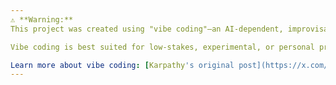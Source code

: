```yaml
---
⚠️ **Warning:**
This project was created using "vibe coding"—an AI-dependent, improvisational approach where software is produced by describing problems in natural language to a large language model (LLM). Vibe coding, as originally coined by Andrej Karpathy, means fully embracing the AI's suggestions, often without reviewing or understanding the code it generates. This is distinct from responsible AI-assisted programming, where code is reviewed, tested, and understood before use.

Vibe coding is best suited for low-stakes, experimental, or personal projects where rapid prototyping is more important than code quality, security, or maintainability. The resulting codebase may not follow best practices, may contain bugs or vulnerabilities, and could change frequently. Do not use this approach for production or sensitive applications. Use with caution!

Learn more about vibe coding: [Karpathy's original post](https://x.com/karpathy/status/1886192184808149383?lang=en) | [Wikipedia](https://en.wikipedia.org/wiki/Vibe_coding) | [Simon Willison's article](https://simonwillison.net/2025/Mar/19/vibe-coding/)
---
```


<!--

**Here are some ideas to get you started:**

🙋‍♀️ A short introduction - what is your organization all about?
🌈 Contribution guidelines - how can the community get involved?
👩‍💻 Useful resources - where can the community find your docs? Is there anything else the community should know?
🍿 Fun facts - what does your team eat for breakfast?
🧙 Remember, you can do mighty things with the power of [Markdown](https://docs.github.com/github/writing-on-github/getting-started-with-writing-and-formatting-on-github/basic-writing-and-formatting-syntax)
-->
